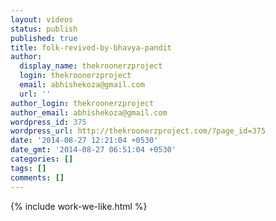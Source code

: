 ```yaml
---
layout: videos
status: publish
published: true
title: folk-revived-by-bhavya-pandit
author:
  display_name: thekroonerzproject
  login: thekroonerzproject
  email: abhishekoza@gmail.com
  url: ''
author_login: thekroonerzproject
author_email: abhishekoza@gmail.com
wordpress_id: 375
wordpress_url: http://thekroonerzproject.com/?page_id=375
date: '2014-08-27 12:21:04 +0530'
date_gmt: '2014-08-27 06:51:04 +0530'
categories: []
tags: []
comments: []
---
```


{% include work-we-like.html %}